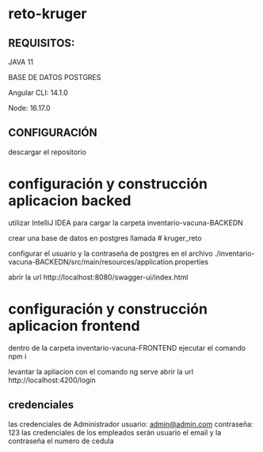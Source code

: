 # reto-kruger

## REQUISITOS:

JAVA 11

BASE DE DATOS POSTGRES

Angular CLI: 14.1.0

Node: 16.17.0

## CONFIGURACIÓN
descargar el repositorio

# configuración y construcción aplicacion backed
utilizar IntelliJ IDEA  para cargar la carpeta inventario-vacuna-BACKEDN

crear una base de datos en postgres llamada # kruger_reto

configurar el usuario y la contraseña de postgres en el archivo ./inventario-vacuna-BACKEDN/src/main/resources/application.properties

abrir la url http://localhost:8080/swagger-ui/index.html


# configuración y construcción aplicacion frontend
dentro de la carpeta inventario-vacuna-FRONTEND ejecutar el comando  npm i

levantar la apliacion con el comando ng serve
abrir la url http://localhost:4200/login

## credenciales
las credenciales de Administrador usuario: admin@admin.com contraseña: 123
las credenciales de los empleados serán usuario el email y la contraseña el numero de cedula






